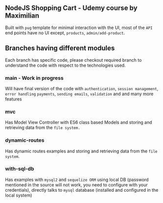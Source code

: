 ## NodeJS Shopping Cart - Udemy course by Maximilian

Built with `pug` template for minimal interaction with the UI, most of the `API` end points
have no UI except, `products`, `admin/add-product`.

## Branches having different modules

Each branch has specific code, please checkout required branch to understand the code with respect
to the technologies used.

### main - Work in progress

Will have final version of the code with `authentication`, `session management`, `error handling`
`payments`, `sending emails`, `validation` and and many more features

### mvc

Has Model View Controller with ES6 class based Models and storing and retrieving data
from the `file system.`

### dynamic-routes

Has dynamic routes examples and storing and retrieving data from the `file system`.

### with-sql-db

Has examples with `mysql2` and `sequelize ORM` using local DB (password mentioned in the
source will not work, you need to configure with your credentials),
directly talks to `mysql` database (installed and configured in the local system)
